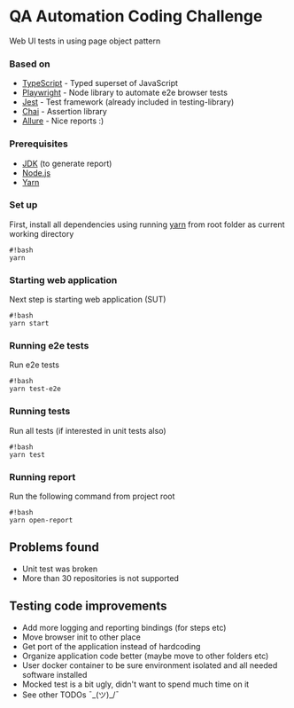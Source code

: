 # QA Automation Coding Challenge

Web UI tests in using page object pattern


### Based on ###

* [TypeScript](https://www.typescriptlang.org/) - Typed superset of JavaScript
* [Playwright](https://github.com/microsoft/playwright) - Node library to automate e2e browser tests
* [Jest](https://jestjs.io/) - Test framework (already included in testing-library)
* [Chai](http://chaijs.com/) - Assertion library
* [Allure](https://docs.qameta.io/allure/) - Nice reports :)

### Prerequisites ###

* [JDK](https://www.oracle.com/java/technologies/javase-downloads.html) (to generate report)
* [Node.js](https://nodejs.org/en/)
* [Yarn](https://yarnpkg.com/)

### Set up ###

First, install all dependencies using running [yarn](https://yarnpkg.com/) from root folder as current working directory

```
#!bash
yarn
```

### Starting web application ###
Next step is starting web application (SUT)

```
#!bash
yarn start
```

### Running e2e tests ###

Run e2e tests

```
#!bash
yarn test-e2e
```

### Running tests ###

Run all tests (if interested in unit tests also)

```
#!bash
yarn test
```

### Running report ###

Run the following command from project root

```
#!bash
yarn open-report
```


## Problems found
* Unit test was broken
* More than 30 repositories is not supported


## Testing code improvements
* Add more logging and reporting bindings (for steps etc)
* Move browser init to other place
* Get port of the application instead of hardcoding
* Organize application code better (maybe move to other folders etc)
* User docker container to be sure environment isolated and all needed software installed
* Mocked test is a bit ugly, didn't want to spend much time on it
* See other TODOs ¯\_(ツ)_/¯ 
